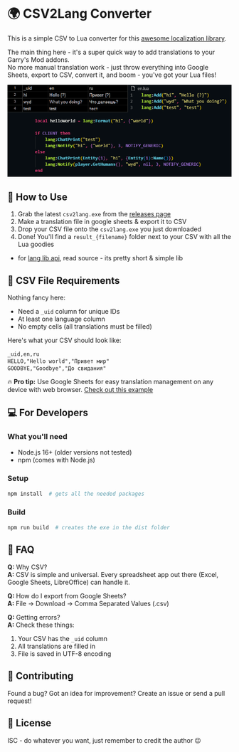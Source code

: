 # 🌍 CSV2Lang Converter

This is a simple CSV to Lua converter for this [awesome localization library](https://github.com/Be1zebub/Small-GLua-Things/blob/master/libs/lang.lua).

The main thing here - it's a super quick way to add translations to your Garry's Mod addons.  
No more manual translation work - just throw everything into Google Sheets, export to CSV, convert it, and boom - you've got your Lua files!

![preview](preview.png)

## 🚀 How to Use

1. Grab the latest `csv2lang.exe` from the [releases page](https://github.com/Be1zebub/csv2lang/releases)
2. Make a translation file in google sheets & export it to CSV
3. Drop your CSV file onto the `csv2lang.exe` you just downloaded
4. Done! You'll find a `result_{filename}` folder next to your CSV with all the Lua goodies

- for [lang lib api]((https://github.com/Be1zebub/Small-GLua-Things/blob/master/libs/lang.lua)), read source - its pretty short & simple lib

## 📝 CSV File Requirements

Nothing fancy here:

- Need a `_uid` column for unique IDs
- At least one language column
- No empty cells (all translations must be filled)

Here's what your CSV should look like:

```csv
_uid,en,ru
HELLO,"Hello world","Привет мир"
GOODBYE,"Goodbye","До свидания"
```

🔥 **Pro tip:** Use Google Sheets for easy translation management on any device with web browser. [Check out this example](https://docs.google.com/spreadsheets/d/116h6fBrIeBlMfUOVRkacwtrYKDhN-D8oBUROAhks7HE/)

## 💻 For Developers

### What you'll need

- Node.js 16+ (older versions not tested)
- npm (comes with Node.js)

### Setup

```bash
npm install  # gets all the needed packages
```

### Build

```bash
npm run build  # creates the exe in the dist folder
```

## 🤔 FAQ

**Q:** Why CSV?  
**A:** CSV is simple and universal. Every spreadsheet app out there (Excel, Google Sheets, LibreOffice) can handle it.

**Q:** How do I export from Google Sheets?  
**A:** File -> Download -> Comma Separated Values (.csv)

**Q:** Getting errors?  
**A:** Check these things:

1. Your CSV has the `_uid` column
2. All translations are filled in
3. File is saved in UTF-8 encoding

## 🤝 Contributing

Found a bug? Got an idea for improvement? Create an issue or send a pull request!

## 📜 License

ISC - do whatever you want, just remember to credit the author 😉
